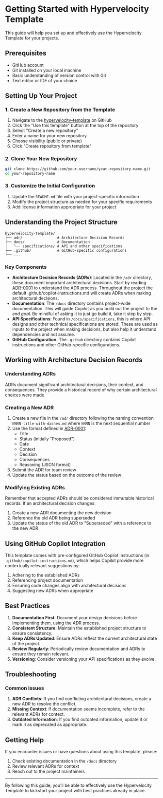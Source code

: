 # Getting Started with Hypervelocity Template

This guide will help you set up and effectively use the Hypervelocity Template for your projects.

## Prerequisites

- GitHub account
- Git installed on your local machine
- Basic understanding of version control with Git
- Text editor or IDE of your choice

## Setting Up Your Project

### 1. Create a New Repository from the Template

1. Navigate to the [hypervelocity-template](https://github.com/username/hypervelocity-template) on GitHub
2. Click the "Use this template" button at the top of the repository
3. Select "Create a new repository"
4. Enter a name for your new repository
5. Choose visibility (public or private)
6. Click "Create repository from template"

### 2. Clone Your New Repository

```bash
git clone https://github.com/your-username/your-repository-name.git
cd your-repository-name
```

### 3. Customize the Initial Configuration

1. Update the `README.md` file with your project-specific information
2. Modify the project structure as needed for your specific requirements
3. Add license information appropriate for your project

## Understanding the Project Structure

```
hypervelocity-template/
├── adr/                # Architecture Decision Records
├── docs/               # Documentation
│   └── specifications/ # API and other specifications
├── .github/            # GitHub-specific configurations
└── ...
```

### Key Components

- **Architecture Decision Records (ADRs)**: Located in the `/adr` directory, these document important architectural decisions. Start by reading [ADR-0001](../adr/0001-adr-process.md) to understand the ADR process.  Throughout the project the default .github/copilot-instructions.md will create ADRs when making architectural decisions.
- **Documentation**: The `/docs` directory contains project-wide documentation.  This will guide Copilot as you build out the project to the *end goal*.  Be mindful of asking it to just go build it, take it step by step.
- **API Specifications**: Found in `/docs/specifications`, this is where API designs and other technical specifications are stored.  These are used as inputs to the project when making decisions, but also help it understand dependencies and not assume.
- **GitHub Configuration**: The `.github` directory contains Copilot instructions and other GitHub-specific configurations.

## Working with Architecture Decision Records

### Understanding ADRs

ADRs document significant architectural decisions, their context, and consequences. They provide a historical record of why certain architectural choices were made.

### Creating a New ADR

1. Create a new file in the `/adr` directory following the naming convention `NNNN-title-with-dashes.md` where `NNNN` is the next sequential number
2. Use the format defined in [ADR-0001](../adr/0001-adr-process.md):
   - Title
   - Status (initially "Proposed")
   - Date
   - Context
   - Decision
   - Consequences
   - Reasoning (JSON format)
3. Submit the ADR for team review
4. Update the status based on the outcome of the review

### Modifying Existing ADRs

Remember that accepted ADRs should be considered immutable historical records. If an architectural decision changes:

1. Create a new ADR documenting the new decision
2. Reference the old ADR being superseded
3. Update the status of the old ADR to "Superseded" with a reference to the new ADR

## Using GitHub Copilot Integration

This template comes with pre-configured GitHub Copilot instructions (in `.github/copilot-instructions.md`), which helps Copilot provide more contextually relevant suggestions by:

1. Adhering to the established ADRs
2. Referencing project documentation
3. Ensuring code changes align with architectural decisions
4. Suggesting new ADRs when appropriate

## Best Practices

1. **Documentation First**: Document your design decisions before implementing them, using the ADR process.
2. **Consistent Structure**: Maintain the established project structure to ensure consistency.
3. **Keep ADRs Updated**: Ensure ADRs reflect the current architectural state of the project.
4. **Review Regularly**: Periodically review documentation and ADRs to ensure they remain relevant.
5. **Versioning**: Consider versioning your API specifications as they evolve.

## Troubleshooting

### Common Issues

1. **ADR Conflicts**: If you find conflicting architectural decisions, create a new ADR to resolve the conflict.
2. **Missing Context**: If documentation seems incomplete, refer to the relevant ADRs for context.
3. **Outdated Information**: If you find outdated information, update it or mark it as deprecated as appropriate.

## Getting Help

If you encounter issues or have questions about using this template, please:

1. Check existing documentation in the `/docs` directory
2. Review relevant ADRs for context
3. Reach out to the project maintainers

---

By following this guide, you'll be able to effectively use the Hypervelocity Template to kickstart your project with best practices already in place.
